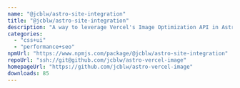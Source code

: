 ```yaml
---
name: "@jcblw/astro-site-integration"
title: "@jcblw/astro-site-integration"
description: "A way to leverage Vercel's Image Optimization API in Astro"
categories:
  - "css+ui"
  - "performance+seo"
npmUrl: "https://www.npmjs.com/package/@jcblw/astro-site-integration"
repoUrl: "ssh://git@github.com/jcblw/astro-vercel-image"
homepageUrl: "https://github.com/jcblw/astro-vercel-image"
downloads: 85
---
```

